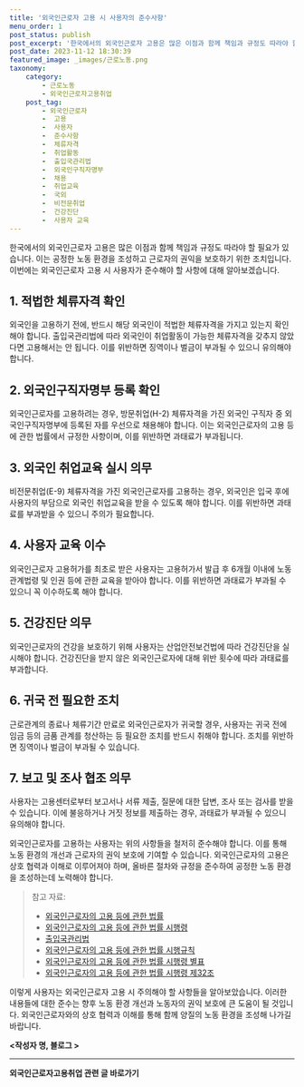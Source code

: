 ```yaml
---
title: '외국인근로자 고용 시 사용자의 준수사항'
menu_order: 1
post_status: publish
post_excerpt: '한국에서의 외국인근로자 고용은 많은 이점과 함께 책임과 규정도 따라야 할 필요가 있습니다. 이는 공정한 노동 환경을 조성하고 근로자의 권익을 보호하기 위한 조치입니다. 이번에는 외국인근로자 고용 시 사용자가 준수해야 할 사항에 대해 알아보겠습니다.'
post_date: 2023-11-12 18:30:39
featured_image: _images/근로노동.png
taxonomy:
    category:
        - 근로노동
        - 외국인근로자고용취업
    post_tag:
        - 외국인근로자
        -  고용
        -  사용자
        -  준수사항
        -  체류자격
        -  취업활동
        -  출입국관리법
        -  외국인구직자명부
        -  채용
        -  취업교육
        -  국외
        -  비전문취업
        -  건강진단
        -  사용자 교육
---
```




한국에서의 외국인근로자 고용은 많은 이점과 함께 책임과 규정도 따라야 할 필요가 있습니다. 이는 공정한 노동 환경을 조성하고 근로자의 권익을 보호하기 위한 조치입니다. 이번에는 외국인근로자 고용 시 사용자가 준수해야 할 사항에 대해 알아보겠습니다.

## 1. 적법한 체류자격 확인
외국인을 고용하기 전에, 반드시 해당 외국인이 적법한 체류자격을 가지고 있는지 확인해야 합니다. 출입국관리법에 따라 외국인이 취업활동이 가능한 체류자격을 갖추지 않았다면 고용해서는 안 됩니다. 이를 위반하면 징역이나 벌금이 부과될 수 있으니 유의해야 합니다.

## 2. 외국인구직자명부 등록 확인
외국인근로자를 고용하려는 경우, 방문취업(H-2) 체류자격을 가진 외국인 구직자 중 외국인구직자명부에 등록된 자를 우선으로 채용해야 합니다. 이는 외국인근로자의 고용 등에 관한 법률에서 규정한 사항이며, 이를 위반하면 과태료가 부과됩니다.

## 3. 외국인 취업교육 실시 의무
비전문취업(E-9) 체류자격을 가진 외국인근로자를 고용하는 경우, 외국인은 입국 후에 사용자의 부담으로 외국인 취업교육을 받을 수 있도록 해야 합니다. 이를 위반하면 과태료를 부과받을 수 있으니 주의가 필요합니다.

## 4. 사용자 교육 이수
외국인근로자 고용허가를 최초로 받은 사용자는 고용허가서 발급 후 6개월 이내에 노동관계법령 및 인권 등에 관한 교육을 받아야 합니다. 이를 위반하면 과태료가 부과될 수 있으니 꼭 이수하도록 해야 합니다.

## 5. 건강진단 의무
외국인근로자의 건강을 보호하기 위해 사용자는 산업안전보건법에 따라 건강진단을 실시해야 합니다. 건강진단을 받지 않은 외국인근로자에 대해 위반 횟수에 따라 과태료를 부과합니다.

## 6. 귀국 전 필요한 조치
근로관계의 종료나 체류기간 만료로 외국인근로자가 귀국할 경우, 사용자는 귀국 전에 임금 등의 금품 관계를 청산하는 등 필요한 조치를 반드시 취해야 합니다. 조치를 위반하면 징역이나 벌금이 부과될 수 있습니다.

## 7. 보고 및 조사 협조 의무
사용자는 고용센터로부터 보고서나 서류 제출, 질문에 대한 답변, 조사 또는 검사를 받을 수 있습니다. 이에 불응하거나 거짓 정보를 제출하는 경우, 과태료가 부과될 수 있으니 유의해야 합니다.

외국인근로자를 고용하는 사용자는 위의 사항들을 철저히 준수해야 합니다. 이를 통해 노동 환경의 개선과 근로자의 권익 보호에 기여할 수 있습니다. 외국인근로자의 고용은 상호 협력과 이해로 이루어져야 하며, 올바른 절차와 규정을 준수하여 공정한 노동 환경을 조성하는데 노력해야 합니다.

> 참고 자료: 
> - [외국인근로자의 고용 등에 관한 법률](https://law.go.kr/lsInfoP.do?lsiSeq=221380#0000)
> - [외국인근로자의 고용 등에 관한 법률 시행령](https://law.go.kr/lsInfoP.do?lsiSeq=221381#0000)
> - [출입국관리법](https://law.go.kr/lsInfoP.do?lsiSeq=80178#0000)
> - [외국인근로자의 고용 등에 관한 법률 시행규칙](https://law.go.kr/lsInfoP.do?lsiSeq=232414#0000)
> - [외국인근로자의 고용 등에 관한 법률 시행령 별표](https://law.go.kr/lsInfoP.do?lsiSeq=232414&efYd=20221116#0000)
> - [외국인근로자의 고용 등에 관한 법률 시행령 제32조](https://law.go.kr/lsInfoP.do?lsiSeq=232414&efYd=20221116#0000)

이렇게 사용자는 외국인근로자 고용 시 주의해야 할 사항들을 알아보았습니다. 이러한 내용들에 대한 준수는 향후 노동 환경 개선과 노동자의 권익 보호에 큰 도움이 될 것입니다. 외국인근로자와의 상호 협력과 이해를 통해 함께 양질의 노동 환경을 조성해 나가길 바랍니다.

**<작성자 명, 블로그  >**
<!-- wp:separator -->
<hr class="wp-block-separator has-alpha-channel-opacity"/>
<!-- /wp:separator -->

<!-- wp:group {"backgroundColor":"base","layout":{"type":"constrained"}} -->
<div class="wp-block-group has-base-background-color has-background"><!-- wp:paragraph {"align":"center","fontSize":"medium"} -->
<p class="has-text-align-center has-large-font-size"><strong>외국인근로자고용취업 관련 글 바로가기</strong></p>
<!-- /wp:paragraph -->


<!-- wp:latest-posts
{"categories":[{"id":10884,"count":19,"description":"","link":"https://uknowlaw.com/category/%ec%99%b8%ea%b5%ad%ec%9d%b8%ea%b7%bc%eb%a1%9c%ec%9e%90%ea%b3%a0%ec%9a%a9%ec%b7%a8%ec%97%85/","name":"외국인근로자고용취업","slug":"외국인근로자고용취업","taxonomy":"category","parent":0,"meta":[],"_links":{"self":[{"href":"https://uknowlaw.com/wp-json/wp/v2/categories/10884"}],"collection":[{"href":"https://uknowlaw.com/wp-json/wp/v2/categories"}],"about":[{"href":"https://uknowlaw.com/wp-json/wp/v2/taxonomies/category"}],"wp:post_type":[{"href":"https://uknowlaw.com/wp-json/wp/v2/posts?categories=10884"}],"curies":[{"name":"wp","href":"https://api.w.org/{rel}","templated":true}]}}],"postsToShow":100,"excerptLength":28,"postLayout":"grid","columns":2,"featuredImageAlign":"left","featuredImageSizeSlug":"large","fontSize":"medium"} /--></div>
<!-- /wp:group -->